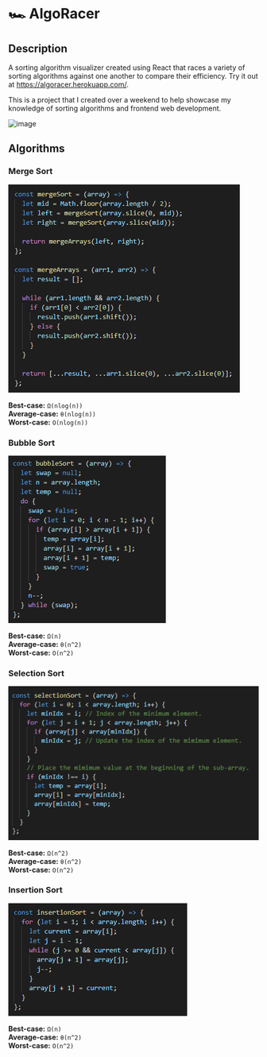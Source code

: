 # 🏎️ AlgoRacer

## Description

A sorting algorithm visualizer created using React that races a variety of sorting algorithms against one another to compare their efficiency. Try it out at https://algoracer.herokuapp.com/.

This is a project that I created over a weekend to help showcase my knowledge of sorting algorithms and frontend web development.

![image](https://user-images.githubusercontent.com/53918631/132463283-f9732106-f048-432c-84ad-55c2e9fd1beb.png)

## Algorithms

### Merge Sort

![](mergeSort.png)

**Best-case:** `Ω(nlog(n))`  
**Average-case:** `θ(nlog(n))`  
**Worst-case:** `O(nlog(n))`

### Bubble Sort

![](bubbleSort.png)

**Best-case:** `Ω(n)`  
**Average-case:** `θ(n^2)`  
**Worst-case:** `O(n^2)`

### Selection Sort

![](selectionSort.png)

**Best-case:** `Ω(n^2)`  
**Average-case:** `θ(n^2)`  
**Worst-case:** `O(n^2)`

### Insertion Sort

![](insertionSort.png)

**Best-case:** `Ω(n)`  
**Average-case:** `θ(n^2)`  
**Worst-case:** `O(n^2)`
